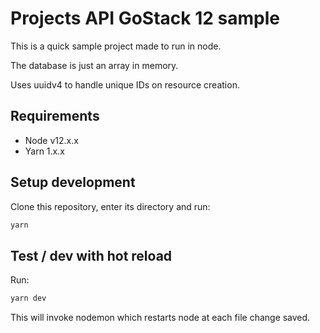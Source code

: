 # Projects API GoStack 12 sample

This is a quick sample project made to run in node.

The database is just an array in memory.

Uses uuidv4 to handle unique IDs on resource creation.

## Requirements

* Node v12.x.x
* Yarn 1.x.x

## Setup development

Clone this repository, enter its directory and run:

```bash
yarn
```

## Test / dev with hot reload

Run:

```bash
yarn dev
```

This will invoke nodemon which restarts node at each file change saved.
